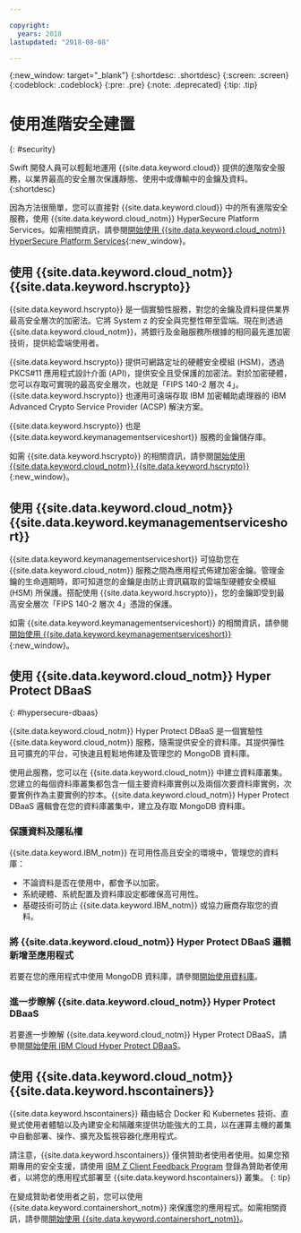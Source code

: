 ```yaml
---

copyright:
  years: 2018
lastupdated: "2018-08-08"

---
```

{:new_window: target="_blank"}
{:shortdesc: .shortdesc}
{:screen: .screen}
{:codeblock: .codeblock}
{:pre: .pre}
{:note: .deprecated}
{:tip: .tip} 

# 使用進階安全建置
{: #security}

Swift 開發人員可以輕鬆地運用 {{site.data.keyword.cloud}} 提供的進階安全服務，以業界最高的安全層次保護靜態、使用中或傳輸中的金鑰及資料。
{:shortdesc}

因為方法很簡單，您可以直接對 {{site.data.keyword.cloud}} 中的所有進階安全服務，使用 {{site.data.keyword.cloud_notm}} HyperSecure Platform Services。如需相關資訊，請參閱[開始使用 {{site.data.keyword.cloud_notm}} HyperSecure Platform Services](/docs/services/hypersecure-platform/index.html){:new_window}。

## 使用 {{site.data.keyword.cloud_notm}} {{site.data.keyword.hscrypto}}

{{site.data.keyword.hscrypto}} 是一個實驗性服務，對您的金鑰及資料提供業界最高安全層次的加密法。它將 System z 的安全與完整性帶至雲端。現在則透過 {{site.data.keyword.cloud_notm}}，將銀行及金融服務所根據的相同最先進加密技術，提供給雲端使用者。

{{site.data.keyword.hscrypto}} 提供可網路定址的硬體安全模組 (HSM)，透過 PKCS#11 應用程式設計介面 (API)，提供安全且受保護的加密法。對於加密硬體，您可以存取可實現的最高安全層次，也就是「FIPS 140-2 層次 4」。{{site.data.keyword.hscrypto}} 也運用可遠端存取 IBM 加密輔助處理器的 IBM Advanced Crypto Service Provider (ACSP) 解決方案。

{{site.data.keyword.hscrypto}} 也是 {{site.data.keyword.keymanagementserviceshort}} 服務的金鑰儲存庫。

如需 {{site.data.keyword.hscrypto}} 的相關資訊，請參閱[開始使用 {{site.data.keyword.cloud_notm}} {{site.data.keyword.hscrypto}}](/docs/services/hs-crypto/index.html){:new_window}。

## 使用 {{site.data.keyword.cloud_notm}} {{site.data.keyword.keymanagementserviceshort}}

{{site.data.keyword.keymanagementserviceshort}} 可協助您在 {{site.data.keyword.cloud_notm}} 服務之間為應用程式佈建加密金鑰。管理金鑰的生命週期時，即可知道您的金鑰是由防止資訊竊取的雲端型硬體安全模組 (HSM) 所保護。搭配使用 {{site.data.keyword.hscrypto}}，您的金鑰即受到最高安全層次「FIPS 140-2 層次 4」憑證的保護。

如需 {{site.data.keyword.keymanagementserviceshort}} 的相關資訊，請參閱[開始使用 {{site.data.keyword.keymanagementserviceshort}}](/docs/services/keymgmt/index.html){:new_window}。

## 使用 {{site.data.keyword.cloud_notm}} Hyper Protect DBaaS
{: #hypersecure-dbaas}

{{site.data.keyword.cloud_notm}} Hyper Protect DBaaS 是一個實驗性 {{site.data.keyword.cloud_notm}} 服務，隨需提供安全的資料庫。其提供彈性且可擴充的平台，可快速且輕鬆地佈建及管理您的 MongoDB 資料庫。

使用此服務，您可以在 {{site.data.keyword.cloud_notm}} 中建立資料庫叢集。您建立的每個資料庫叢集都包含一個主要資料庫實例以及兩個次要資料庫實例，次要實例作為主要實例的抄本。{{site.data.keyword.cloud_notm}} Hyper Protect DBaaS 邏輯會在您的資料庫叢集中，建立及存取 MongoDB 資料庫。

### 保護資料及隱私權

{{site.data.keyword.IBM_notm}} 在可用性高且安全的環境中，管理您的資料庫：
 * 不論資料是否在使用中，都會予以加密。
 * 系統硬體、系統配置及資料庫設定都確保高可用性。
 * 基礎技術可防止 {{site.data.keyword.IBM_notm}} 或協力廠商存取您的資料。

### 將 {{site.data.keyword.cloud_notm}} Hyper Protect DBaaS 邏輯新增至應用程式

若要在您的應用程式中使用 MongoDB 資料庫，請參閱[開始使用資料庫](../hypersecure_dbaas/database-cluster.html)。  

### 進一步瞭解 {{site.data.keyword.cloud_notm}} Hyper Protect DBaaS

若要進一步瞭解 {{site.data.keyword.cloud_notm}} Hyper Protect DBaaS，請參閱[開始使用 IBM Cloud Hyper Protect DBaaS](/docs/services/hyper-protect-dbaas/index.html)。

## 使用 {{site.data.keyword.cloud_notm}} {{site.data.keyword.hscontainers}}

{{site.data.keyword.hscontainers}} 藉由結合 Docker 和 Kubernetes 技術、直覺式使用者體驗以及內建安全和隔離來提供功能強大的工具，以在運算主機的叢集中自動部署、操作、擴充及監視容器化應用程式。


請注意，{{site.data.keyword.hscontainers}} 僅供贊助者使用者使用。如果您預期專用的安全支援，請使用 [IBM Z Client Feedback Program](https://www-01.ibm.com/marketing/iwm/iwmdocs/web/cc/earlyprograms/zcustomer.shtml) 登錄為贊助者使用者，以將您的應用程式部署至 {{site.data.keyword.hscontainers}} 叢集。
{: tip}

在變成贊助者使用者之前，您可以使用 {{site.data.keyword.containershort_notm}} 來保護您的應用程式。如需相關資訊，請參閱[開始使用 {{site.data.keyword.containershort_notm}}](/docs/containers/container_index.html#container_index)。
